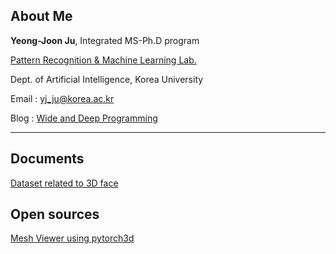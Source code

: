 ## About Me

**Yeong-Joon Ju**, Integrated MS-Ph.D program

[Pattern Recognition & Machine Learning Lab.](http://pr.korea.ac.kr)

Dept. of Artificial Intelligence, Korea University

Email : yj_ju@korea.ac.kr

Blog : [Wide and Deep Programming](https://wdprogrammer.tistory.com)

___

## Documents

[Dataset related to 3D face](./Dataset_related_to_3D_face.md)

## Open sources

[Mesh Viewer using pytorch3d](https://github.com/yeongjoonJu/Mesh-Viewer-using-pytorch3d)
